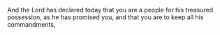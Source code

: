 And the Lord has declared today that you are a people for his treasured possession, as he has promised you, and that you are to keep all his commandments,
